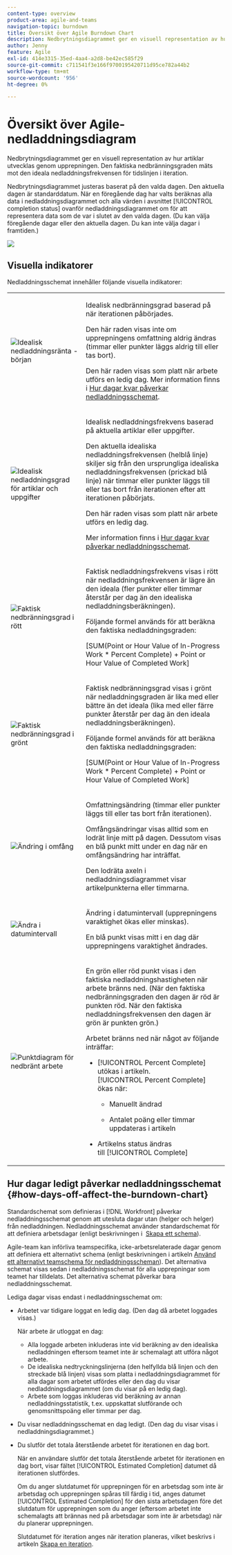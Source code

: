 ```yaml
---
content-type: overview
product-area: agile-and-teams
navigation-topic: burndown
title: Översikt över Agile Burndown Chart
description: Nedbrytningsdiagrammet ger en visuell representation av hur artiklar fortskrider genom iteration eller projekt. Den faktiska nedbränningsgraden mäts mot den ideala nedladdningsfrekvensen för tidslinjen för iteration eller projekt.
author: Jenny
feature: Agile
exl-id: 414e3315-35ed-4aa4-a2d8-be42ec585f29
source-git-commit: c711541f3e166f9700195420711d95ce782a44b2
workflow-type: tm+mt
source-wordcount: '956'
ht-degree: 0%

---
```


# Översikt över Agile-nedladdningsdiagram

Nedbrytningsdiagrammet ger en visuell representation av hur artiklar utvecklas genom upprepningen. Den faktiska nedbränningsgraden mäts mot den ideala nedladdningsfrekvensen för tidslinjen i iteration.

Nedbrytningsdiagrammet justeras baserat på den valda dagen. Den aktuella dagen är standarddatum. När en föregående dag har valts beräknas alla data i nedladdningsdiagrammet och alla värden i avsnittet [!UICONTROL completion status] ovanför nedladdningsdiagrammet om för att representera data som de var i slutet av den valda dagen. (Du kan välja föregående dagar eller den aktuella dagen. Du kan inte välja dagar i framtiden.)

![](assets/agile-iteration-burndown-350x88.png)

## Visuella indikatorer

Nedladdningsschemat innehåller följande visuella indikatorer:

<table style="table-layout:auto"> 
 <col> 
 <col> 
 <tbody> 
  <tr> 
   <td role="rowheader"> <img src="assets/agile-iteration-burndown-dottedblue.png" alt="Idealisk nedladdningsränta - början"> </td> 
   <td> <p>Idealisk nedbränningsgrad baserad på när iterationen påbörjades.</p> <p>Den här raden visas inte om upprepningens omfattning aldrig ändras (timmar eller punkter läggs aldrig till eller tas bort).</p> <p>Den här raden visas som platt när arbete utförs en ledig dag. Mer information finns i <a title="Använda Agile Burndown Chart" href="#how-days-off-affect-the-burndown-chart" class="MCXref xref">Hur dagar kvar påverkar nedladdningsschemat</a>.</p> </td> 
  </tr> 
  <tr> 
   <td role="rowheader"> <img src="assets/agile-iteration-burndown-solidblue.png" alt="Idealisk nedladdningsgrad för artiklar och uppgifter"> </td> 
   <td> <p>Idealisk nedladdningsfrekvens baserad på aktuella artiklar eller uppgifter.</p> <p>Den aktuella idealiska nedladdningsfrekvensen (helblå linje) skiljer sig från den ursprungliga idealiska nedladdningsfrekvensen (prickad blå linje) när timmar eller punkter läggs till eller tas bort från iterationen efter att iterationen påbörjats.</p> <p>Den här raden visas som platt när arbete utförs en ledig dag.</p> <p>Mer information finns i <a title="Använda Agile Burndown Chart" href="#how-days-off-affect-the-burndown-chart" class="MCXref xref">Hur dagar kvar påverkar nedladdningsschemat</a>.</p> </td> 
  </tr> 
  <tr> 
   <td role="rowheader"> <img src="assets/agile-iteration-burndown-red.png" alt="Faktisk nedbränningsgrad i rött"> </td> 
   <td> <p>Faktisk nedladdningsfrekvens visas i rött när nedladdningsfrekvensen är lägre än den ideala (fler punkter eller timmar återstår per dag än den idealiska nedladdningsberäkningen).</p> <p>Följande formel används för att beräkna den faktiska nedladdningsgraden:</p> <p>[SUM(Point or Hour Value of In-Progress Work * Percent Complete) + Point or Hour Value of Completed Work]</p> </td> 
  </tr> 
  <tr> 
   <td role="rowheader"> <img src="assets/agile-iteration-burndown-green.png" alt="Faktisk nedbränningsgrad i grönt"> </td> 
   <td> <p>Faktisk nedbränningsgrad visas i grönt när nedladdningsgraden är lika med eller bättre än det ideala (lika med eller färre punkter återstår per dag än den ideala nedladdningsberäkningen).</p> <p>Följande formel används för att beräkna den faktiska nedladdningsgraden:</p> <p>[SUM(Point or Hour Value of In-Progress Work * Percent Complete) + Point or Hour Value of Completed Work]</p> </td> 
  </tr> 
  <tr> 
   <td role="rowheader"> <img src="assets/agile-iteration-burndown-scope.png" alt="Ändring i omfång"> </td> 
   <td> <p>Omfattningsändring (timmar eller punkter läggs till eller tas bort från iterationen).</p> <p>Omfångsändringar visas alltid som en lodrät linje mitt på dagen. Dessutom visas en blå punkt mitt under en dag när en omfångsändring har inträffat.</p> <p>Den lodräta axeln i nedladdningsdiagrammet visar artikelpunkterna eller timmarna.</p> </td> 
  </tr> 
  <tr> 
   <td role="rowheader"> <img src="assets/agile-iteration-burndown-scope.png" alt="Ändra i datumintervall"> </td> 
   <td> <p>Ändring i datumintervall (upprepningens varaktighet ökas eller minskas).</p> <p>En blå punkt visas mitt i en dag där upprepningens varaktighet ändrades.</p> </td> 
  </tr> 
  <tr> 
   <td role="rowheader"> <img src="assets/agile-iteration-burndown-scope.png" alt="Punktdiagram för nedbränt arbete"> </td> 
   <td> <p>En grön eller röd punkt visas i den faktiska nedladdningshastigheten när arbete bränns ned. (När den faktiska nedbränningsgraden den dagen är röd är punkten röd. När den faktiska nedladdningsfrekvensen den dagen är grön är punkten grön.)</p> <p>Arbetet bränns ned när något av följande inträffar:</p> 
    <ul> 
     <li> [!UICONTROL Percent Complete] utökas i artikeln.<br>[!UICONTROL Percent Complete] ökas när: 
      <ul> 
       <li> <p>Manuellt ändrad</p> </li> 
       <li> <p>Antalet poäng eller timmar uppdateras i artikeln</p> </li> 
      </ul></li>  
     <li>Artikelns status ändras till [!UICONTROL Complete]</li> 
    </ul> </td> 
  </tr> 
 </tbody> 
</table>

## Hur dagar ledigt påverkar nedladdningsschemat {#how-days-off-affect-the-burndown-chart}

Standardschemat som definieras i [!DNL Workfront] påverkar nedladdningsschemat genom att utesluta dagar utan (helger och helger) från nedladdningen. Nedladdningsschemat använder standardschemat för att definiera arbetsdagar (enligt beskrivningen i  [Skapa ett schema](../../../administration-and-setup/set-up-workfront/configure-timesheets-schedules/create-schedules.md)).

Agile-team kan införliva teamspecifika, icke-arbetsrelaterade dagar genom att definiera ett alternativt schema (enligt beskrivningen i artikeln [Använd ett alternativt teamschema för nedladdningsscheman](../../../agile/use-scrum-in-an-agile-team/burndown/use-alt-team-schedule-burndown-charts.md)). Det alternativa schemat visas sedan i nedladdningsschemat för alla upprepningar som teamet har tilldelats. Det alternativa schemat påverkar bara nedladdningsschemat.

Lediga dagar visas endast i nedladdningsschemat om:

* Arbetet var tidigare loggat en ledig dag. (Den dag då arbetet loggades visas.)

  När arbete är utloggat en dag:

   * Alla loggade arbeten inkluderas inte vid beräkning av den idealiska nedladdningen eftersom teamet inte är schemalagt att utföra något arbete.
   * De idealiska nedtryckningslinjerna (den helfyllda blå linjen och den streckade blå linjen) visas som platta i nedladdningsdiagrammet för alla dagar som arbetet utfördes eller den dag du visar nedladdningsdiagrammet (om du visar på en ledig dag).
   * Arbete som loggas inkluderas vid beräkning av annan nedladdningsstatistik, t.ex. uppskattat slutförande och genomsnittspoäng eller timmar per dag.

* Du visar nedladdningsschemat en dag ledigt. (Den dag du visar visas i nedladdningsdiagrammet.)
* Du slutför det totala återstående arbetet för iterationen en dag bort.

  När en användare slutför det totala återstående arbetet för iterationen en dag bort, visar fältet [!UICONTROL Estimated Completion] datumet då iterationen slutfördes.

  Om du anger slutdatumet för upprepningen för en arbetsdag som inte är arbetsdag och upprepningen spåras till färdig i tid, anges datumet [!UICONTROL Estimated Completion] för den sista arbetsdagen före det slutdatum för upprepningen som du anger (eftersom arbetet inte schemalagts att brännas ned på arbetsdagar som inte är arbetsdag) när du planerar upprepningen.

  Slutdatumet för iteration anges när iteration planeras, vilket beskrivs i artikeln [Skapa en iteration](../../../agile/use-scrum-in-an-agile-team/iterations/create-an-iteration.md).
